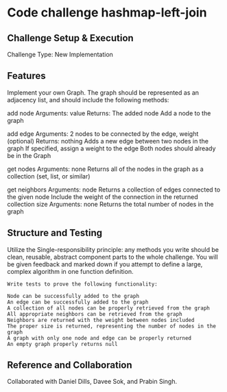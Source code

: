 # Code challenge hashmap-left-join

## Challenge Setup & Execution

Challenge Type: New Implementation

## Features

Implement your own Graph. The graph should be represented as an adjacency list, and should include the following methods:

add node
    Arguments: value
    Returns: The added node
    Add a node to the graph

add edge
    Arguments: 2 nodes to be connected by the edge, weight (optional)
    Returns: nothing
    Adds a new edge between two nodes in the graph
    If specified, assign a weight to the edge
    Both nodes should already be in the Graph

get nodes
    Arguments: none
    Returns all of the nodes in the graph as a collection (set, list, or similar)

get neighbors
    Arguments: node
    Returns a collection of edges connected to the given node
        Include the weight of the connection in the returned collection
size
    Arguments: none
    Returns the total number of nodes in the graph

## Structure and Testing

Utilize the Single-responsibility principle: any methods you write should be clean, reusable, abstract component parts to the whole challenge. You will be given feedback and marked down if you attempt to define a large, complex algorithm in one function definition.

    Write tests to prove the following functionality:

    Node can be successfully added to the graph
    An edge can be successfully added to the graph
    A collection of all nodes can be properly retrieved from the graph
    All appropriate neighbors can be retrieved from the graph
    Neighbors are returned with the weight between nodes included
    The proper size is returned, representing the number of nodes in the graph
    A graph with only one node and edge can be properly returned
    An empty graph properly returns null

## Reference and Collaboration

Collaborated with Daniel Dills, Davee Sok, and Prabin Singh.
